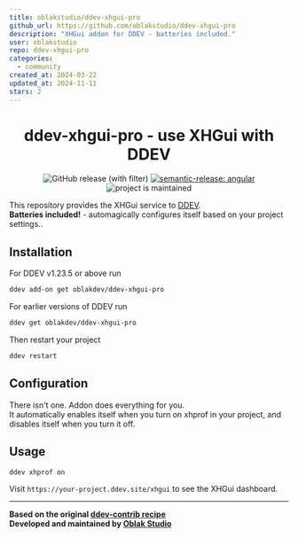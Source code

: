 ```yaml
---
title: oblakstudio/ddev-xhgui-pro
github_url: https://github.com/oblakstudio/ddev-xhgui-pro
description: "XHGui addon for DDEV - batteries included."
user: oblakstudio
repo: ddev-xhgui-pro
categories:
  - community
created_at: 2024-03-22
updated_at: 2024-11-11
stars: 2
---
```


<div align="center">

# ddev-xhgui-pro - use XHGui with DDEV 

![GitHub release (with filter)](https://img.shields.io/github/v/release/oblakstudio/ddev-xhgui-pro)
[![semantic-release: angular](https://img.shields.io/badge/semantic--release-angular-e10079?logo=semantic-release)](https://github.com/semantic-release/semantic-release)
![project is maintained](https://img.shields.io/maintenance/yes/2024.svg)

</div>

This repository provides the XHGui service to [DDEV](https://ddev.readthedocs.io).  
**Batteries included!** - automagically configures itself based on your project settings..

## Installation

For DDEV v1.23.5 or above run

```bash
ddev add-on get oblakdev/ddev-xhgui-pro
```

For earlier versions of DDEV run

```bash
ddev get oblakdev/ddev-xhgui-pro
```

Then restart your project

```bash
ddev restart
```

## Configuration

There isn't one. Addon does everything for you.  
It automatically enables itself when you turn on xhprof in your project, and disables itself when you turn it off.

## Usage

```bash
ddev xhprof on
```

Visit `https://your-project.ddev.site/xhgui` to see the XHGui dashboard.

___

**Based on the original [ddev-contrib recipe](https://github.com/ddev/ddev-contrib/tree/master/docker-compose-services/mongodb)**  
**Developed and maintained by [Oblak Studio](https://github.com/oblakstudio)**

